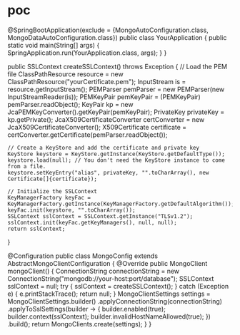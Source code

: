 # poc
@SpringBootApplication(exclude = {MongoAutoConfiguration.class, MongoDataAutoConfiguration.class})
public class YourApplication {
    public static void main(String[] args) {
        SpringApplication.run(YourApplication.class, args);
    }
}


public SSLContext createSSLContext() throws Exception {
    // Load the PEM file
    ClassPathResource resource = new ClassPathResource("yourCertificate.pem");
    InputStream is = resource.getInputStream();
    PEMParser pemParser = new PEMParser(new InputStreamReader(is));
    PEMKeyPair pemKeyPair = (PEMKeyPair) pemParser.readObject();
    KeyPair kp = new JcaPEMKeyConverter().getKeyPair(pemKeyPair);
    PrivateKey privateKey = kp.getPrivate();
    JcaX509CertificateConverter certConverter = new JcaX509CertificateConverter();
    X509Certificate certificate = certConverter.getCertificate(pemParser.readObject());

    // Create a KeyStore and add the certificate and private key
    KeyStore keystore = KeyStore.getInstance(KeyStore.getDefaultType());
    keystore.load(null); // You don't need the KeyStore instance to come from a file.
    keystore.setKeyEntry("alias", privateKey, "".toCharArray(), new Certificate[]{certificate});

    // Initialize the SSLContext
    KeyManagerFactory keyFac = KeyManagerFactory.getInstance(KeyManagerFactory.getDefaultAlgorithm());
    keyFac.init(keystore, "".toCharArray());
    SSLContext sslContext = SSLContext.getInstance("TLSv1.2");
    sslContext.init(keyFac.getKeyManagers(), null, null);
    return sslContext;
}


@Configuration
public class MongoConfig extends AbstractMongoClientConfiguration {
    @Override
    public MongoClient mongoClient() {
        ConnectionString connectionString = new ConnectionString("mongodb://your-host:port/database");
        SSLContext sslContext = null;
        try {
            sslContext = createSSLContext();
        } catch (Exception e) {
            e.printStackTrace();
            return null;
        }
        MongoClientSettings settings = MongoClientSettings.builder()
                .applyConnectionString(connectionString)
                .applyToSslSettings(builder -> {
                    builder.enabled(true);
                    builder.context(sslContext);
                    builder.invalidHostNameAllowed(true);
                })
                .build();
        return MongoClients.create(settings);
    }
}
